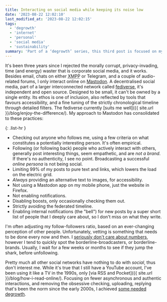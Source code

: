```yaml
---
title: Interacting on social media while keeping its noise low
date: '2023-08-22 12:02:10'
last_modified_at: '2023-08-22 12:02:15'
tags:
  - 'degrowth'
  - 'internet'
  - 'personal'
  - 'social media'
  - 'sustainability'
summary: 'Part of a ‘degrowth’ series, this third post is focused on my online social interactions, and how I keep it manageable.'
---
```

It's been three years since I rejected the morally corrupt, privacy-invading, time (and energy) waster that is corporate social media, and it works. Besides email, chats on either <abbr title="Extensible Messaging and Presence Protocol">XMPP</abbr> or Telegram, and a couple of audio-related forums, I only interact online on [Mastodon](https://sonomu.club/@m2m). A decentralised social media, part of a larger interconnected network called [fediverse](https://en.wikipedia.org/wiki/Fediverse), it's independent and open source. Designed to be small, it can't be owned by a single entity. Its ethos is one of inclusion, also reflected by tools that favours accessibility, and a fine tuning of the strictly chronological timeline through detailed filters. The fediverse currently [suits me well]({{ site.url }}/blog/enjoy-the-difference/). My approach to Mastodon has consolidated to these practices:

{: .list-hr }
- Checking out anyone who follows me, using a few criteria on what constitutes a potentially interesting person. It's often empirical.
- Following (or following back) people who actively interact with others, generally post interesting things, seem empathetic, and are _not a brand_. If there's no authenticity, I see no point. Broadcasting a successful _online persona_ is not being social.
- Limiting 99% of my posts to pure text and links, which lowers the load on the electric grid.
- _Always_ providing an alternative text to images, for accessibility.
- Not using a Mastodon app on my mobile phone, just the website in Firefox. 
- Not enabling notifications. 
- Disabling boosts, only occasionally checking them out.
- Strictly avoiding the federated timeline.
- Enabling internal notifications (the "bell") for new posts by a super short list of people that I deeply care about, so I don't miss on what they write.

I'm often adjusting my follow-followers ratio, based on an ever-changing perception of other people. Unfortunately, vetting is something that needs to be done every now and then. I [seriously don't care about numbers](https://web.archive.org/web/20231223023152/https://alirezahayati.com/2023/08/21/bugs-of-social-networks/), however I tend to quickly spot the borderline-broadcasters, or borderline-brands. Usually, I wait for a few weeks or months to see if they jump the shark, before unfollowing.

Pretty much all other social networks have nothing to do with _social_, thus don't interest me. While it's true that I still have a YouTube account, I've been using it like a TV in the 1990s, only [via RSS and Pocket]({{ site.url }}/blog/how-i-read-online/). Focusing on fewer asynchronous and authentic interactions, and removing the obsessive checking, uploading, replying that's been the norm since the early 2000s, I achieved [some needed degrowth](https://theconversation.com/the-internet-consumes-extraordinary-amounts-of-energy-heres-how-we-can-make-it-more-sustainable-160639).